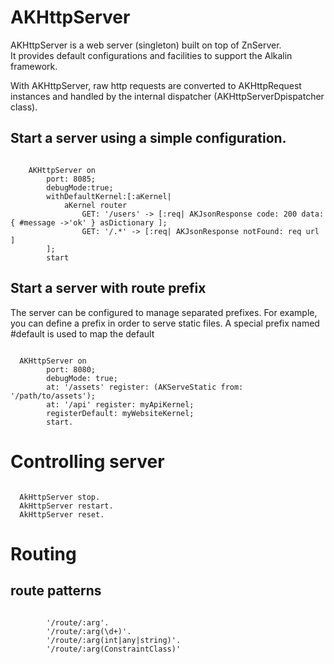 # AKHttpServer

AKHttpServer is a web server (singleton) built on top of ZnServer.  
It provides default configurations and facilities to support the Alkalin framework.  

With AKHttpServer, raw http requests are converted to AKHttpRequest instances and handled by the internal dispatcher (AKHttpServerDpispatcher class).




##  Start a server using a simple configuration.

```smalltalk

	AKHttpServer on
		port: 8085;
		debugMode:true;
		withDefaultKernel:[:aKernel|
			aKernel router
				GET: '/users' -> [:req| AKJsonResponse code: 200 data: { #message ->'ok' } asDictionary ];
				GET: '/.*' -> [:req| AKJsonResponse notFound: req url ]
		];
		start	
```


## Start a server with route prefix

The server can be configured to manage separated prefixes.
For example, you can define a prefix in order to serve static files.
A special prefix named #default is used to map the default

```smalltalk

  AKHttpServer on
  		port: 8080;
  		debugMode: true;
  		at: '/assets' register: (AKServeStatic from: '/path/to/assets');
  		at: '/api' register: myApiKernel;
  		registerDefault: myWebsiteKernel;
  		start.
```

# Controlling server

```smalltalk

  AkHttpServer stop.
  AkHttpServer restart.
  AkHttpServer reset.

```

# Routing

## route patterns

``` smalltalk

		'/route/:arg'.
		'/route/:arg(\d+)'.
		'/route/:arg(int|any|string)'.
		'/route/:arg(ConstraintClass)'
		
```
